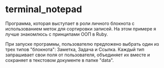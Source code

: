 # terminal_notepad
Программа, которая выступает в роли личного блокнота с использованием меток для сортировки записей.
На этом примере я лучше знакомлюсь с принципами ООП в Ruby.

При запуске программы, пользователю предложено выбрать один из трех типов "блокнота":
Заметка, Задача и Ссылка. Каждый тип запрашивает свои поля от пользователя, объединяет
их вместе и сохраняет в текстовом документе в папке "data".
